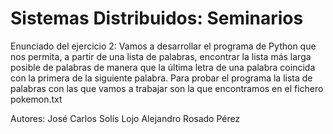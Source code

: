# Sistemas Distribuidos: Seminarios
Enunciado del ejercicio 2:
Vamos a desarrollar el programa de Python que nos permita, a partir de una lista de palabras, encontrar la lista más larga posible de palabras de manera que la última letra de una palabra coincida con la primera de la siguiente palabra. Para probar el programa la lista de palabras con las que vamos a trabajar son la que encontramos en el fichero pokemon.txt

Autores:
José Carlos Solís Lojo
Alejandro Rosado Pérez
